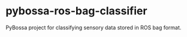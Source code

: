 # pybossa-ros-bag-classifier
PyBossa project for classifying sensory data stored in ROS bag format.
